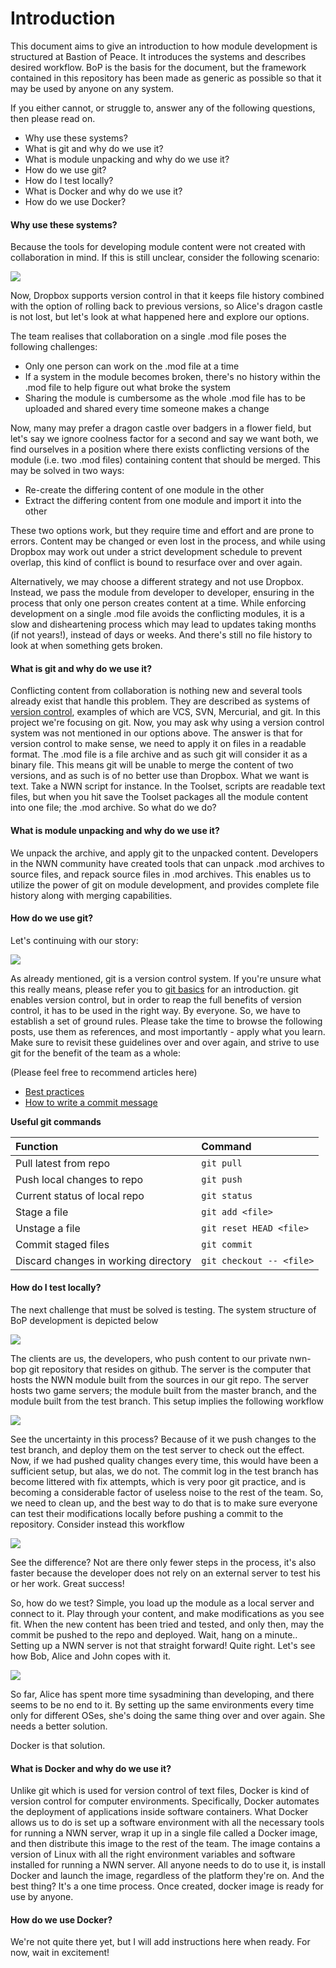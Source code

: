 # Introduction
This document aims to give an introduction to how module development is structured at Bastion of Peace. It introduces the systems and describes desired workflow. BoP is the basis for the document, but the framework contained in this repository has been made as generic as possible so that it may be used by anyone on any system.

If you either cannot, or struggle to, answer any of the following questions, then please read on.
- Why use these systems?
- What is git and why do we use it?
- What is module unpacking and why do we use it?
- How do we use git?
- How do I test locally?
- What is Docker and why do we use it?
- How do we use Docker?

#### Why use these systems?
Because the tools for developing module content were not created with collaboration in mind. If this is still unclear, consider the following scenario:

![](https://docs.google.com/drawings/d/1wbBEAzqj6b7Bu9CmyRTxZ_zWPwHEgPWIuh9_453H_xU/pub?w=1950&h=1362)

Now, Dropbox supports version control in that it keeps file history combined with the option of rolling back to previous versions, so Alice's dragon castle is not lost, but let's look at what happened here and explore our options.

The team realises that collaboration on a single .mod file poses the following challenges:
- Only one person can work on the .mod file at a time
- If a system in the module becomes broken, there's no history within the .mod file to help figure out what broke the system
- Sharing the module is cumbersome as the whole .mod file has to be uploaded and shared every time someone makes a change

Now, many may prefer a dragon castle over badgers in a flower field, but let's say we ignore coolness factor for a second and say we want both, we find ourselves in a position where there exists conflicting versions of the module (i.e. two .mod files) containing content that should be merged. This may be solved in two ways:
- Re-create the differing content of one module in the other
- Extract the differing content from one module and import it into the other

These two options work, but they require time and effort and are prone to errors. Content may be changed or even lost in the process, and while using Dropbox may work out under a strict development schedule to prevent overlap, this kind of conflict is bound to resurface over and over again.

Alternatively, we may choose a different strategy and not use Dropbox. Instead, we pass the module from developer to developer, ensuring in the process that only one person creates content at a time. While enforcing development on a single .mod file avoids the conflicting modules, it is a slow and disheartening process which may lead to updates taking months (if not years!), instead of days or weeks. And there's still no file history to look at when something gets broken.

#### What is git and why do we use it?
Conflicting content from collaboration is nothing new and several tools already exist that handle this problem. They are described as systems of [version control](https://en.wikipedia.org/wiki/Version_control), examples of which are VCS, SVN, Mercurial, and git. In this project we're focusing on git. Now, you may ask why using a version control system was not mentioned in our options above. The answer is that for version control to make sense, we need to apply it on files in a readable format. The .mod file is a file archive and as such git will consider it as a binary file. This means git will be unable to merge the content of two versions, and as such is of no better use than Dropbox. What we want is text. Take a NWN script for instance. In the Toolset, scripts are readable text files, but when you hit save the Toolset packages all the module content into one file; the .mod archive. So what do we do?

#### What is module unpacking and why do we use it?
We unpack the archive, and apply git to the unpacked content. Developers in the NWN community have created tools that can unpack .mod archives to source files, and repack source files in .mod archives. This enables us to utilize the power of git on module development, and provides complete file history along with merging capabilities.

#### How do we use git?
Let's continuing with our story:

![](https://docs.google.com/drawings/d/1bBj-Amgu9Jxoj8twGi7SPBV0YGkQEqdWolwdlQY85dM/pub?w=994&h=459)

As already mentioned, git is a version control system. If you're unsure what this really means, please refer you to [git basics](https://git-scm.com/book/en/v2/Getting-Started-Git-Basics) for an introduction. git enables version control, but in order to reap the full benefits of version control, it has to be used in the right way. By everyone. So, we have to establish a set of ground rules. Please take the time to browse the following posts, use them as references, and most importantly - apply what you learn. Make sure to revisit these guidelines over and over again, and strive to use git for the benefit of the team as a whole:

(Please feel free to recommend articles here)
- [Best practices](https://sethrobertson.github.io/GitBestPractices/)
- [How to write a commit message](http://chris.beams.io/posts/git-commit/)


**Useful git commands**

| Function  | Command  |
| :-------------------- |:---------------------- |
| Pull latest from repo | `git pull` |
| Push local changes to repo | `git push` |
| Current status of local repo | `git status` |
| Stage a file | `git add <file>` |
| Unstage a file | `git reset HEAD <file>` |
| Commit staged files | `git commit` |
| Discard changes in working directory | `git checkout -- <file>` |


#### How do I test locally?
The next challenge that must be solved is testing. The system structure of BoP development is depicted below

![](https://docs.google.com/drawings/d/1SjIQHoDVnX655HiwWPm4y-thbRnUwZCwz4Wp20ACF9A/pub?w=923&h=468)

The clients are us, the developers, who push content to our private nwn-bop git repository that resides on github. The server is the computer that hosts the NWN module built from the sources in our git repo. The server hosts two game servers; the module built from the master branch, and the module built from the test branch. This setup implies the following workflow

![](https://docs.google.com/drawings/d/1mgSCKNuMSwFvT3WrLuE5dDpz22ubl-j6I90m4lndKVs/pub?w=1280&h=253)

See the uncertainty in this process? Because of it we push changes to the test branch, and deploy them on the test server to check out the effect. Now, if we had pushed quality changes every time, this would have been a sufficient setup, but alas, we do not.  The commit log in the test branch has become littered with fix attempts, which is very poor git practice, and is becoming a considerable factor of useless noise to the rest of the team. So, we need to clean up, and the best way to do that is to make sure everyone can test their modifications locally before pushing a commit to the repository. Consider instead this workflow

![](https://docs.google.com/drawings/d/1xaxCjRI5DvxmrFXiBNI3xeOxHriadnCQznerkyWt1rc/pub?w=788&h=194)

See the difference? Not are there only fewer steps in the process, it's also faster because the developer does not rely on an external server to test his or her work. Great success!

So, how do we test? Simple, you load up the module as a local server and connect to it. Play through your content, and make modifications as you see fit. When the new content has been tried and tested, and only then, may the commit be pushed to the repo and deployed. Wait, hang on a minute.. Setting up a NWN server is not that straight forward! Quite right. Let's see how Bob, Alice and John copes with it.

![](https://docs.google.com/drawings/d/1D6PMtf6oRRKKEFOU3dc2EfdzEA6uaS7aRVIyS-KZ_QA/pub?w=948&h=991)

So far, Alice has spent more time sysadmining than developing, and there seems to be no end to it. By setting up the same environments every time only for different OSes, she's doing the same thing over and over again. She needs a better solution.

Docker is that solution.

#### What is Docker and why do we use it?

Unlike git which is used for version control of text files, Docker is kind of version control for computer environments. Specifically, Docker automates the deployment of applications inside software containers. What Docker allows us to do is set up a software environment with all the necessary tools for running a NWN server, wrap it up in a single file called a Docker image, and then distribute this image to the rest of the team. The image contains a version of Linux with all the right environment variables and software installed for running a NWN server. All anyone needs to do to use it, is install Docker and launch the image, regardless of the platform they're on. And the best thing? It's a one time process. Once created, docker image is ready for use by anyone.

#### How do we use Docker?

We're not quite there yet, but I will add instructions here when ready. For now, wait in excitement!
